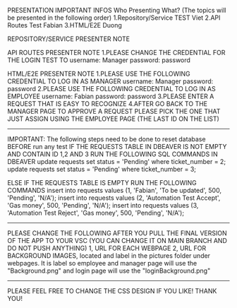 PRESENTATION IMPORTANT INFOS
Who Presenting What? (The topics will be presented in the following order)
1.Repository/Service TEST     Viet
2.API Routes Test             Fabian
3.HTML/E2E                    Duong

REPOSITORY/SERVICE PRESENTER NOTE


API ROUTES PRESENTER NOTE
1.PLEASE CHANGE THE CREDENTIAL FOR THE LOGIN TEST TO
    username: Manager
    password: password

HTML/E2E PRESENTER NOTE
1.PLEASE USE THE FOLLOWING CREDENTIAL TO LOG IN AS MANAGER
    username: Manager
    password: password
2.PLEASE USE THE FOLLOWING CREDENTIAL TO LOG IN AS EMPLOYEE
    username: Fabian
    password: password
3.PLEASE ENTER A REQUEST THAT IS EASY TO RECOGNIZE 
4.AFTER GO BACK TO THE MANAGER PAGE TO APPROVE A REQUEST PLEASE PICK THE ONE THAT JUST ASSIGN USING THE EMPLOYEE PAGE (THE LAST ID ON THE LIST)


----------------------------------------------------------------------

IMPORTANT: The following steps need to be done to reset database BEFORE run any test
IF THE REQUESTS TABLE IN DBEAVER IS NOT EMPTY AND CONTAIN ID 1,2 AND 3 RUN THE FOLLOWING SQL COMMANDS IN DBEAVER
    update requests set status = 'Pending' where ticket_number = 2;
    update requests set status = 'Pending' where ticket_number = 3;

ELSE IF THE REQUESTS TABLE IS EMPTY RUN THE FOLLOWING COMMANDS
    insert into requests values (1, 'Fabian', 'To be updated', 500, 'Pending', 'N/A');
    insert into requests values (2, 'Automation Test Accept', 'Gas money', 500, 'Pending', 'N/A');
    insert into requests values (3, 'Automation Test Reject', 'Gas money', 500, 'Pending', 'N/A');
    

------------------------------------------------------------------------

PLEASE CHANGE THE FOLLOWING AFTER YOU PULL THE FINAL VERSION OF THE APP TO YOUR VSC (YOU CAN CHANGE IT ON MAIN BRANCH AND DO NOT PUSH ANYTHING)
1, URL FOR EACH WEBPAGE
2, URL FOR BACKGROUND IMAGES, located and label in the pictures folder under webpages. It is label so employee and manager page will use the "Background.png" and login page will use the "loginBackground.png"

-------------------------------------------------------------------------

PLEASE FEEL FREE TO CHANGE THE CSS DESIGN IF YOU LIKE!
THANK YOU!
